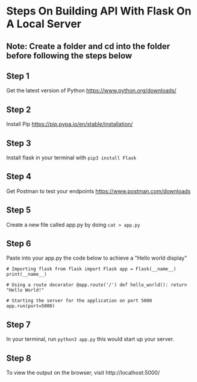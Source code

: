 # Steps On Building  API With Flask On A Local Server

## Note: Create a folder and cd into the folder before following the steps below

## Step 1

Get the latest version of Python https://www.python.org/downloads/

## Step 2

Install Pip https://pip.pypa.io/en/stable/installation/

## Step 3

Install flask in your terminal with `pip3 install Flask`

## Step 4

Get Postman to test your endpoints https://www.postman.com/downloads

## Step 5

Create a new file called app.py by doing `cat > app.py`

## Step 6

Paste into your app.py the code below to achieve a "Hello world display"

`# Importing flask
from flask import Flask
app = Flask(__name__)
print(__name__)`

`# Using a route decorator
@app.route('/')
def hello_world():
    return "Hello World!"`

`# Starting the server for the application on port 5000
app.run(port=5000)`

## Step 7

In your terminal, run `python3 app.py` this would start up your server.

## Step 8

To view the output on the browser, visit http://localhost:5000/
